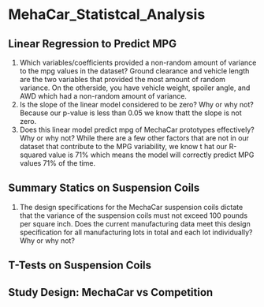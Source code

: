 # MehaCar_Statistcal_Analysis

## Linear Regression to Predict MPG
1. Which variables/coefficients provided a non-random amount of variance to the mpg values in the dataset?
Ground clearance and vehicle length are the two variables that provided the most amount of random variance. On the otherside, you have vehicle weight, spoiler angle, and AWD which had a non-random amount of variance. 
2. Is the slope of the linear model considered to be zero? Why or why not?
Because our p-value is less than 0.05 we know thatt the slope is not zero. 
3. Does this linear model predict mpg of MechaCar prototypes effectively? Why or why not?
While there are a few other factors that are not in our dataset that contribute to the MPG variability, we know t hat our R-squared value is 71% which means the model will correctly predict MPG values 71% of the time.

## Summary Statics on Suspension Coils
1. The design specifications for the MechaCar suspension coils dictate that the variance of the suspension coils must not exceed 100 pounds per square inch. Does the current manufacturing data meet this design specification for all manufacturing lots in total and each lot individually? Why or why not?


## T-Tests on Suspension Coils




## Study Design: MechaCar vs Competition


